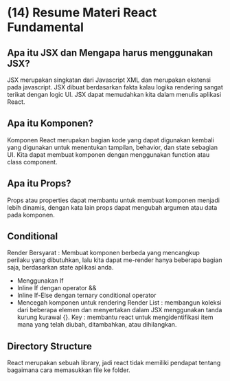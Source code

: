 # (14) Resume Materi React Fundamental

## Apa itu JSX dan Mengapa harus menggunakan JSX?
JSX merupakan singkatan dari Javascript XML dan merupakan ekstensi pada javascript. JSX dibuat berdasarkan fakta kalau logika rendering sangat terikat dengan logic UI. JSX dapat memudahkan kita dalam menulis aplikasi React.

## Apa itu Komponen?
Komponen React merupakan bagian kode yang dapat digunakan kembali yang digunakan untuk menentukan tampilan, behavior, dan state sebagian UI. Kita dapat membuat komponen dengan menggunakan function atau class component.

## Apa itu Props?
Props atau properties dapat membantu untuk membuat komponen menjadi lebih dinamis, dengan kata lain props dapat mengubah argumen atau data pada komponen.

## Conditional 
Render Bersyarat : Membuat komponen berbeda yang mencangkup perilaku yang dibutuhkan, lalu kita dapat me-render hanya beberapa bagian saja, berdasarkan state aplikasi anda.
-	Menggunakan If
-	Inline If dengan operator &&
-	Inline If-Else dengan ternary conditional operator
-	Mencegah komponen untuk rendering
Render List : membangun koleksi dari beberapa elemen dan menyertakan dalam JSX menggunakan tanda kurung kurawal {}.
Key : membantu react untuk mengidentifikasi item mana yang telah diubah, ditambahkan, atau dihilangkan.

## Directory Structure
React merupakan sebuah library, jadi react tidak memiliki pendapat tentang bagaimana cara memasukkan file ke folder. 
